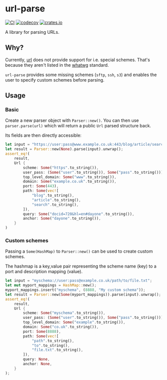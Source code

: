 # url-parse

[![CI](https://github.com/mihaigalos/url-parse/actions/workflows/ci.yaml/badge.svg?branch=main)](https://github.com/mihaigalos/url-parse/actions/workflows/ci.yaml)
[![codecov](https://codecov.io/gh/mihaigalos/url-parse/branch/main/graph/badge.svg?token=crukaI8Gmf)](https://codecov.io/gh/mihaigalos/url-parse)
[![crates.io](https://img.shields.io/crates/d/url-parse.svg)](https://crates.io/crates/url-parse)

A library for parsing URLs.

## Why?

Currently, [url](https://crates.io/crates/url) does not provide support for i.e. special schemes. That's because they aren't listed in the [whatwg](https://url.spec.whatwg.org/#url-miscellaneous) standard.

`url-parse` provides some missing schemes (`sftp`, `ssh`, `s3`) and enables the user to specify custom schemes before parsing.

## Usage

### Basic

Create a new parser object with `Parser::new()`. You can then use `parser.parse(url)` which will return a public `Url` parsed structure back.

Its fields are then directly accessible:

```rust
let input = "https://user:pass@www.example.co.uk:443/blog/article/search?docid=720&hl=en#dayone";
let result = Parser::new(None).parse(input).unwrap();
assert_eq!(
    result,
    Url {
        scheme: Some("https".to_string()),
        user_pass: (Some("user".to_string()), Some("pass".to_string())),
        top_level_domain: Some("www".to_string()),
        domain: Some("example.co.uk".to_string()),
        port: Some(443),
        path: Some(vec![
            "blog".to_string(),
            "article".to_string(),
            "search".to_string(),
        ]),
        query: Some("docid=720&hl=en#dayone".to_string()),
        anchor: Some("dayone".to_string()),
    }
)
```

### Custom schemes

Passing a `Some(HashMap)` to `Parser::new()` can be used to create custom schemes.

The hashmap is a key,value pair representing the scheme name (key) to a port and description mapping (value).

```rust
let input = "myschema://user:pass@example.co.uk/path/to/file.txt";
let mut myport_mappings = HashMap::new();
myport_mappings.insert("myschema", (8888, "My custom schema"));
let result = Parser::new(Some(myport_mappings)).parse(input).unwrap();
assert_eq!(
    result,
    Url {
        scheme: Some("myschema".to_string()),
        user_pass: (Some("user".to_string()), Some("pass".to_string())),
        top_level_domain: Some("example".to_string()),
        domain: Some("co.uk".to_string()),
        port: Some(8888),
        path: Some(vec![
            "path".to_string(),
            "to".to_string(),
            "file.txt".to_string(),
        ]),
        query: None,
        anchor: None,
    }
);
```